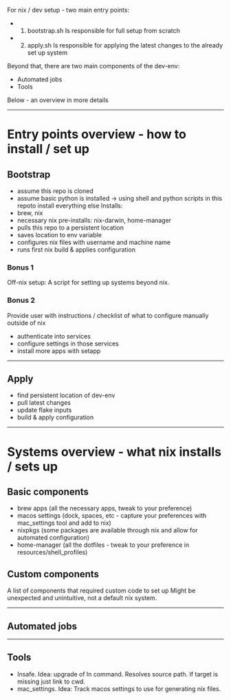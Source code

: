 

For nix / dev setup - two main entry points:
- 1) bootstrap.sh
Is responsible for full setup from scratch
- 2) apply.sh
Is responsible for applying the latest changes to the already set up system

Beyond that, there are two main components of the dev-env:
- Automated jobs
- Tools

Below - an overview in more details

------------

# Entry points overview - how to install / set up

##  Bootstrap
- assume this repo is cloned
- assume basic python is installed
-> using shell and python scripts in this repoto install everything else
Installs: 
- brew, nix
- necessary nix pre-installs: nix-darwin, home-manager
- pulls this repo to a persistent location
- saves location to env variable
- configures nix files with username and machine name
- runs first nix build & applies configuration

### Bonus 1
Off-nix setup:
A script for setting up systems beyond nix.

### Bonus 2
Provide user with instructions / checklist of what to configure manually outside of nix
- authenticate into services
- configure settings in those services
- install more apps with setapp
 
------------

## Apply
- find persistent location of dev-env
- pull latest changes
- update flake inputs
- build & apply configuration

------------

# Systems overview - what nix installs / sets up

## Basic components
- brew apps (all the necessary apps, tweak to your preference)
- macos settings (dock, spaces, etc - capture your preferences with mac_settings tool and add to nix)
- nixpkgs (some packages are available through nix and allow for automated configuration)
- home-manager (all the dotfiles - tweak to your preference in resources/shell_profiles)


## Custom components
A list of components that required custom code to set up
Might be unexpected and unintuitive, not a default nix system.


------------

## Automated jobs

------------

## Tools

- lnsafe. Idea: upgrade of ln command. Resolves source path. If target is missing just link to cwd.
- mac_settings. Idea: Track macos settings to use for generating nix files.